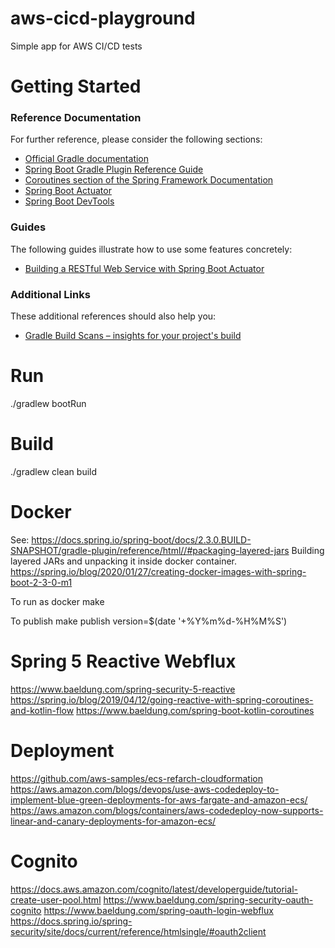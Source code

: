 # aws-cicd-playground


Simple app for AWS CI/CD tests

# Getting Started

### Reference Documentation
For further reference, please consider the following sections:

* [Official Gradle documentation](https://docs.gradle.org)
* [Spring Boot Gradle Plugin Reference Guide](https://docs.spring.io/spring-boot/docs/2.2.4.RELEASE/gradle-plugin/reference/html/)
* [Coroutines section of the Spring Framework Documentation](https://docs.spring.io/spring/docs/5.2.3.RELEASE/spring-framework-reference/languages.html#coroutines)
* [Spring Boot Actuator](https://docs.spring.io/spring-boot/docs/2.2.4.RELEASE/reference/htmlsingle/#production-ready)
* [Spring Boot DevTools](https://docs.spring.io/spring-boot/docs/2.2.4.RELEASE/reference/htmlsingle/#using-boot-devtools)

### Guides
The following guides illustrate how to use some features concretely:

* [Building a RESTful Web Service with Spring Boot Actuator](https://spring.io/guides/gs/actuator-service/)

### Additional Links
These additional references should also help you:

* [Gradle Build Scans – insights for your project's build](https://scans.gradle.com#gradle)




# Run
./gradlew bootRun


# Build
./gradlew clean build

# Docker
See:
https://docs.spring.io/spring-boot/docs/2.3.0.BUILD-SNAPSHOT/gradle-plugin/reference/html//#packaging-layered-jars
Building layered JARs and unpacking it inside docker container.
https://spring.io/blog/2020/01/27/creating-docker-images-with-spring-boot-2-3-0-m1

To run as docker 
make

To publish
make publish version=$(date '+%Y%m%d-%H%M%S')

# Spring 5 Reactive Webflux
https://www.baeldung.com/spring-security-5-reactive
https://spring.io/blog/2019/04/12/going-reactive-with-spring-coroutines-and-kotlin-flow
https://www.baeldung.com/spring-boot-kotlin-coroutines


# Deployment
https://github.com/aws-samples/ecs-refarch-cloudformation
https://aws.amazon.com/blogs/devops/use-aws-codedeploy-to-implement-blue-green-deployments-for-aws-fargate-and-amazon-ecs/
https://aws.amazon.com/blogs/containers/aws-codedeploy-now-supports-linear-and-canary-deployments-for-amazon-ecs/

# Cognito
https://docs.aws.amazon.com/cognito/latest/developerguide/tutorial-create-user-pool.html
https://www.baeldung.com/spring-security-oauth-cognito
https://www.baeldung.com/spring-oauth-login-webflux
https://docs.spring.io/spring-security/site/docs/current/reference/htmlsingle/#oauth2client